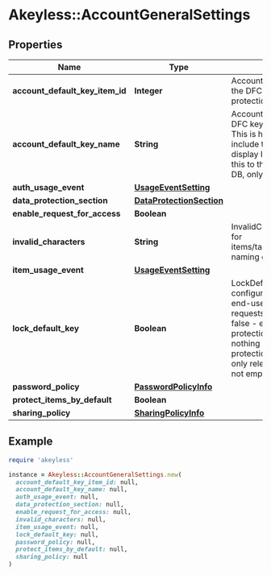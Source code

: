 # Akeyless::AccountGeneralSettings

## Properties

| Name | Type | Description | Notes |
| ---- | ---- | ----------- | ----- |
| **account_default_key_item_id** | **Integer** | AccountDefaultKeyItemID is the item ID of the DFC key item configured as the default protection key | [optional] |
| **account_default_key_name** | **String** | AccountDefaultKeyName is the name of the DFC key item configured as the default key This is here simply for the response to include the item name in addition to the display ID so the client can properly show this to the user. It will not be saved to the DB, only the AccountDefaultKeyItemID will. | [optional] |
| **auth_usage_event** | [**UsageEventSetting**](UsageEventSetting.md) |  | [optional] |
| **data_protection_section** | [**DataProtectionSection**](DataProtectionSection.md) |  | [optional] |
| **enable_request_for_access** | **Boolean** |  | [optional] |
| **invalid_characters** | **String** | InvalidCharacters is the invalid characters for items/targets/roles/auths/notifier_forwarder naming convention | [optional] |
| **item_usage_event** | [**UsageEventSetting**](UsageEventSetting.md) |  | [optional] |
| **lock_default_key** | **Boolean** | LockDefaultKey determines whether the configured default key can be updated by end-users on a per-request basis true - all requests use the configured default key false - every request can determine its protection key (default) nil - change nothing (every request can determine its protection key (default)) This parameter is only relevant if AccountDefaultKeyItemID is not empty | [optional] |
| **password_policy** | [**PasswordPolicyInfo**](PasswordPolicyInfo.md) |  | [optional] |
| **protect_items_by_default** | **Boolean** |  | [optional] |
| **sharing_policy** | [**SharingPolicyInfo**](SharingPolicyInfo.md) |  | [optional] |

## Example

```ruby
require 'akeyless'

instance = Akeyless::AccountGeneralSettings.new(
  account_default_key_item_id: null,
  account_default_key_name: null,
  auth_usage_event: null,
  data_protection_section: null,
  enable_request_for_access: null,
  invalid_characters: null,
  item_usage_event: null,
  lock_default_key: null,
  password_policy: null,
  protect_items_by_default: null,
  sharing_policy: null
)
```

